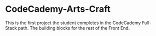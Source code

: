 # CodeCademy-Arts-Craft

This is the first project the student completes in the CodeCademy Full-Stack path. The building blocks for the rest of the Front End.
